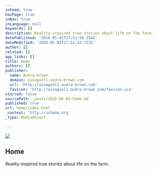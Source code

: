 ```yaml
---
inFeed: true
hasPage: true
inNav: true
inLanguage: null
keywords: []
description: Reality-inspired true stories about life on the farm.
datePublished: '2016-05-02T17:51:59.354Z'
dateModified: '2016-05-02T17:51:43.723Z'
author: []
related: []
app_links: []
title: Home
authors: []
publisher:
  name: Audra-brown
  domain: ainagvol1.audra-brown.com
  url: 'http://ainagvol1.audra-brown.com'
  favicon: 'http://ainagvol1.audra-brown.com/favicon.ico'
starred: false
sourcePath: _posts/2016-05-02-home.md
published: true
url: home/index.html
_context: 'http://schema.org'
_type: MediaObject

---
```

![](https://the-grid-user-content.s3-us-west-2.amazonaws.com/de65fa24-52d8-4836-bc76-b0a8e5ceff30.png)

<article style=""><h1>Home</h1><p>Reality-inspired true stories about life on the farm.</p></article>